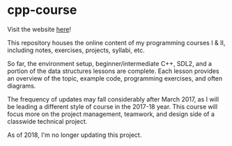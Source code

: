 # cpp-course
Visit the website [here](https://thenumbat.github.io/cpp-course/)!  

This repository houses the online content of my programming courses I & II, including notes, exercises, projects, syllabi, etc.

So far, the environment setup, beginner/intermediate C++, SDL2, and a portion of the data structures lessons are complete.
Each lesson provides an overview of the topic, example code, programming exercises, and often diagrams.  

The frequency of updates may fall considerably after March 2017, as I will be leading a different style of course in the 2017-18 year. This course will focus more on the project management, teamwork, and design side of a classwide technical project.  

As of 2018, I'm no longer updating this project. 

